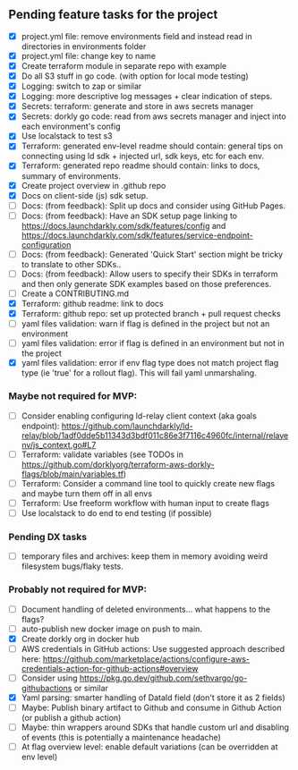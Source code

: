 ## Pending feature tasks for the project
- [x] project.yml file: remove environments field and instead read in directories in environments folder
- [x] project.yml file: change key to name
- [x] Create terraform module in separate repo with example
- [x] Do all S3 stuff in go code. (with option for local mode testing)
- [x] Logging: switch to zap or similar
- [x] Logging: more descriptive log messages + clear indication of steps.
- [x] Secrets: terraform: generate and store in aws secrets manager
- [x] Secrets: dorkly go code: read from aws secrets manager and inject into each environment's config
- [x] Use localstack to test s3
- [x] Terraform: generated env-level readme should contain: general tips on connecting using ld sdk + injected url, sdk keys, etc for each env.
- [x] Terraform: generated repo readme should contain: links to docs, summary of environments.
- [x] Create project overview in .github repo
- [x] Docs on client-side (js) sdk setup.
- [ ] Docs: (from feedback): Split up docs and consider using GitHub Pages.
- [ ] Docs: (from feedback): Have an SDK setup page linking to https://docs.launchdarkly.com/sdk/features/config and https://docs.launchdarkly.com/sdk/features/service-endpoint-configuration
- [ ] Docs: (from feedback): Generated 'Quick Start' section might be tricky to translate to other SDKs..
- [ ] Docs: (from feedback): Allow users to specify their SDKs in terraform and then only generate SDK examples based on those preferences.
- [ ] Create a CONTRIBUTING.md
- [x] Terraform: github readme: link to docs
- [x] Terraform: github repo: set up protected branch + pull request checks
- [ ] yaml files validation: warn if flag is defined in the project but not an environment
- [ ] yaml files validation: error if flag is defined in an environment but not in the project
- [x] yaml files validation: error if env flag type does not match project flag type (ie 'true' for a rollout flag). This will fail yaml unmarshaling.

### Maybe not required for MVP:
- [ ] Consider enabling configuring ld-relay client context (aka goals endpoint): https://github.com/launchdarkly/ld-relay/blob/1adf0dde5b11343d3bdf011c86e3f7116c4960fc/internal/relayenv/js_context.go#L7
- [ ] Terraform: validate variables (see TODOs in https://github.com/dorklyorg/terraform-aws-dorkly-flags/blob/main/variables.tf)
- [ ] Terraform: Consider a command line tool to quickly create new flags and maybe turn them off in all envs
- [ ] Terraform: Use freeform workflow with human input to create flags
- [ ] Use localstack to do end to end testing (if possible)

### Pending DX tasks
- [ ] temporary files and archives: keep them in memory avoiding weird filesystem bugs/flaky tests.

### Probably not required for MVP:
- [ ] Document handling of deleted environments... what happens to the flags?
- [ ] auto-publish new docker image on push to main.
- [x] Create dorkly org in docker hub
- [ ] AWS credentials in GitHub actions: Use suggested approach described here: https://github.com/marketplace/actions/configure-aws-credentials-action-for-github-actions#overview
- [ ] Consider using https://pkg.go.dev/github.com/sethvargo/go-githubactions or similar
- [x] Yaml parsing: smarter handling of DataId field (don't store it as 2 fields)
- [ ] Maybe: Publish binary artifact to Github and consume in Github Action (or publish a github action)
- [ ] Maybe: thin wrappers around SDKs that handle custom url and disabling of events (this is potentially a maintenance headache)
- [ ] At flag overview level: enable default variations (can be overridden at env level)
